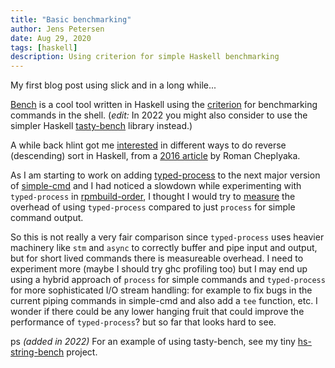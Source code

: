 ```yaml
---
title: "Basic benchmarking"
author: Jens Petersen
date: Aug 29, 2020
tags: [haskell]
description: Using criterion for simple Haskell benchmarking
---
```


My first blog post using slick and in a long while...

[Bench](https://hackage.haskell.org/package/bench) is a cool tool written
in Haskell using
the [criterion](https://hackage.haskell.org/package/criterion) for
benchmarking commands in the shell.
(_edit:_ In 2022 you might also consider to use the simpler Haskell
[tasty-bench](https://hackage.haskell.org/package/tasty-bench) library
instead.)

A while back hlint got me [interested](https://github.com/juhp/hs-reverse-sort)
in different ways to do reverse (descending) sort in Haskell,
from a [2016 article](https://ro-che.info/articles/2016-04-02-descending-sort-haskell)
by Roman Cheplyaka.

As I am starting to work on adding
[typed-process](https://hackage.haskell.org/package/typed-process) to
the next major version of
[simple-cmd](https://hackage.haskell.org/package/simple-cmd) and I had
noticed a slowdown while experimenting with `typed-process` in
[rpmbuild-order](https://hackage.haskell.org/package/rpmbuild-order),
I thought I would try to
[measure](https://github.com/juhp/hs-processes-bench) the overhead of
using `typed-process` compared to just `process` for simple command
output.

So this is not really a very fair comparison since `typed-process`
uses heavier machinery like `stm` and `async` to correctly buffer and
pipe input and output, but for short lived commands there is
measureable overhead. I need to experiment more (maybe I should try
ghc profiling too) but I may end up using a hybrid approach of
`process` for simple commands and `typed-process` for more
sophisticated I/O stream handling: for example to fix bugs in the
current piping commands in simple-cmd and also add a `tee` function,
etc. I wonder if there could be any lower hanging fruit that could
improve the performance of `typed-process`? but so far that looks hard
to see.

ps _(added in 2022)_ For an example of using tasty-bench, see my tiny
[hs-string-bench](https://github.com/juhp/hs-string-bench) project.

